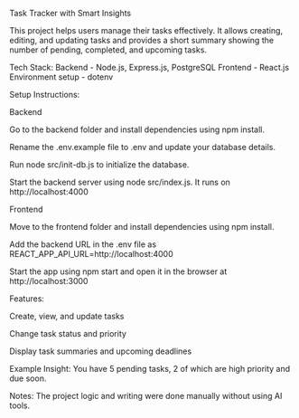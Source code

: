 Task Tracker with Smart Insights

This project helps users manage their tasks effectively. It allows creating, editing, and updating tasks and provides a short summary showing the number of pending, completed, and upcoming tasks.

Tech Stack:
Backend - Node.js, Express.js, PostgreSQL
Frontend - React.js
Environment setup - dotenv

Setup Instructions:

Backend

Go to the backend folder and install dependencies using npm install.

Rename the .env.example file to .env and update your database details.

Run node src/init-db.js to initialize the database.

Start the backend server using node src/index.js. It runs on http://localhost:4000

Frontend

Move to the frontend folder and install dependencies using npm install.

Add the backend URL in the .env file as REACT_APP_API_URL=http://localhost:4000

Start the app using npm start and open it in the browser at http://localhost:3000

Features:

Create, view, and update tasks

Change task status and priority

Display task summaries and upcoming deadlines

Example Insight:
You have 5 pending tasks, 2 of which are high priority and due soon.

Notes:
The project logic and writing were done manually without using AI tools.
